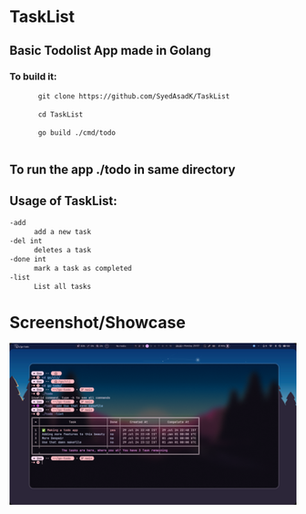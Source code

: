 # TaskList

## Basic Todolist App made in Golang
### To build it:
   
```
       git clone https://github.com/SyedAsadK/TaskList
    
       cd TaskList 
        
       go build ./cmd/todo
    
```
    

## To run the app ./todo in same directory

## Usage of TaskList:

  ```
  -add
    	add a new task
  -del int
    	deletes a task
  -done int
    	mark a task as completed
  -list
    	List all tasks

 ```

# Screenshot/Showcase
![Showcase](Screenshot_2024-07-29_23.22.16.png)
